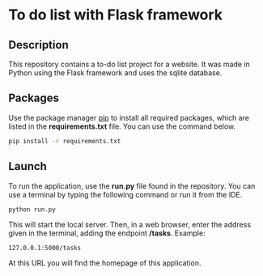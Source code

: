 # To do list with Flask framework

## Description

This repository contains a to-do list project for a website. It was made in Python using the Flask framework and uses the sqlite database.

## Packages

Use the package manager [pip](https://pip.pypa.io/en/stable/) to install all required packages, which are listed in the **requirements.txt** file. You can use the command below.

```bash
pip install -r requirements.txt
```

## Launch

To run the application, use the **run.py** file found in the repository. You can use a terminal by typing the following command or run it from the IDE.

```bash
python run.py
```

This will start the local server. Then, in a web browser, enter the address given in the terminal, adding the endpoint **/tasks**. Example:

```
127.0.0.1:5000/tasks
```

At this URL you will find the homepage of this application.
